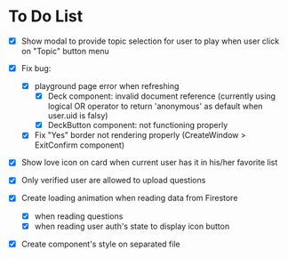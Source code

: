 # To Do List

- [x] Show modal to provide topic selection for user to play when user click on "Topic" button menu

- [x] Fix bug:

  - [x] playground page error when refreshing
    - [x] Deck component: invalid document reference (currently using logical OR operator to return 'anonymous' as default when user.uid is falsy)
    - [x] DeckButton component: not functioning properly
  - [x] Fix "Yes" border not rendering properly (CreateWindow > ExitConfirm component)

- [x] Show love icon on card when current user has it in his/her favorite list

- [x] Only verified user are allowed to upload questions

- [x] Create loading animation when reading data from Firestore

  - [x] when reading questions
  - [x] when reading user auth's state to display icon button

- [x] Create component's style on separated file
